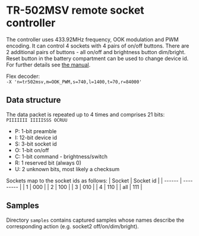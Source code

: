 # TR-502MSV remote socket controller

The controller uses 433.92MHz frequency, OOK modulation and PWM encoding.
It can control 4 sockets with 4 pairs of on/off buttons. There are 2 additional
pairs of buttons - all on/off and brightness button dim/bright. Reset button
in the battery compartment can be used to change device id. For further
details see [the manual](tr502msv_rc710_manual.pdf).

Flex decoder:  
`-X 'n=tr502msv,m=OOK_PWM,s=740,l=1400,t=70,r=84000'`

## Data structure
The data packet is repeated up to 4 times and comprises 21 bits:  
`PIIIIIII IIIIISSS OCRUU`
  - P: 1-bit preamble
  - I: 12-bit device id
  - S: 3-bit socket id
  - O: 1-bit on/off
  - C: 1-bit command - brightness/switch
  - R: 1 reserved bit (always 0)
  - U: 2 unknown bits, most likely a checksum

Sockets map to the socket ids as follows:
| Socket | Socket id |
| ------ | --------- |
|   1    |    000    |
|   2    |    100    |
|   3    |    010    |
|   4    |    110    |
|  all   |    111    |

## Samples
Directory `samples` contains captured samples whose names describe the
corresponding action (e.g. socket2 off/on/dim/bright).
